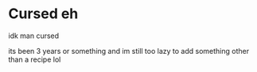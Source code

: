 # Cursed eh

idk man cursed

its been 3 years or something and im still too lazy to add something other than a recipe lol
